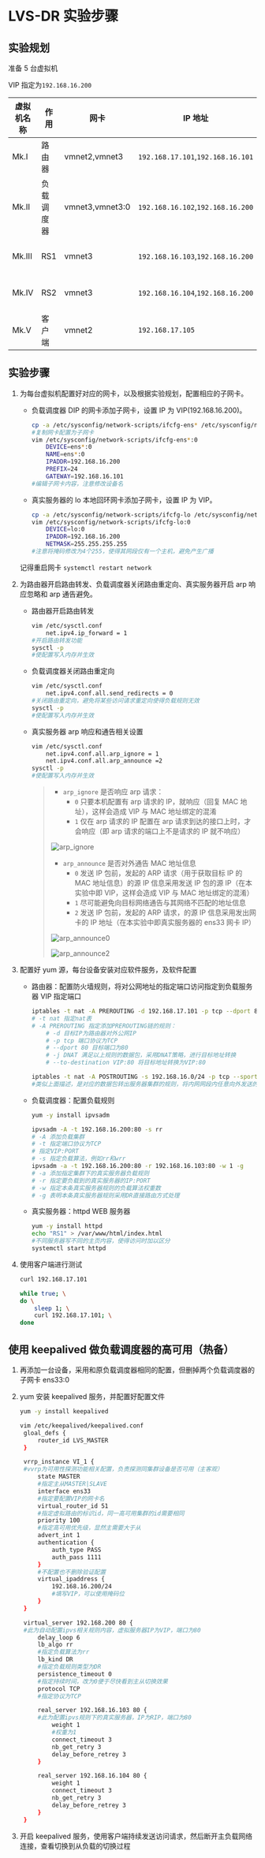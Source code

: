 # LVS-DR 实验步骤

## 实验规划

准备 5 台虚拟机

VIP 指定为`192.168.16.200`

| 虚拟机名称 | 作用       | 网卡            | IP 地址                           | 网关             | 操作内容                              |
| ---------- | ---------- | --------------- | --------------------------------- | ---------------- | ------------------------------------- |
| Mk.I       | 路由器     | vmnet2,vmnet3   | `192.168.17.101`,`192.168.16.101` | -                | 路由转发,防火墙规则                   |
| Mk.II      | 负载调度器 | vmnet3,vmnet3:0 | `192.168.16.102`,`192.168.16.200` | `192.168.16.101` | ens33 子网卡,关闭路由重定向,ipvs 规则 |
| Mk.III     | RS1        | vmnet3          | `192.168.16.103`,`192.168.16.200` | `192.168.16.101` | httpd,index 文件,lo:0 子网卡          |
| Mk.IV      | RS2        | vmnet3          | `192.168.16.104`,`192.168.16.200` | `192.168.16.101` | httpd,index 文件,lo:0 子网卡          |
| Mk.V       | 客户端     | vmnet2          | `192.168.17.105`                  | `192.168.17.101` | -                                     |

## 实验步骤

1. 为每台虚拟机配置好对应的网卡，以及根据实验规划，配置相应的子网卡。

   - 负载调度器 DIP 的网卡添加子网卡，设置 IP 为 VIP(192.168.16.200)。

     ```bash
     cp -a /etc/sysconfig/network-scripts/ifcfg-ens* /etc/sysconfig/network-scripts/ifcfg-ens*:0
     #复制网卡配置为子网卡
     vim /etc/sysconfig/network-scripts/ifcfg-ens*:0
         DEVICE=ens*:0
         NAME=ens*:0
         IPADDR=192.168.16.200
         PREFIX=24
         GATEWAY=192.168.16.101
     #编辑子网卡内容，注意修改设备名

     ```

   - 真实服务器的 lo 本地回环网卡添加子网卡，设置 IP 为 VIP。

     ```bash
     cp -a /etc/sysconfig/network-scripts/ifcfg-lo /etc/sysconfig/network-scripts/ifcfg-lo:0
     vim /etc/sysconfig/network-scripts/ifcfg-lo:0
         DEVICE=lo:0
         IPADDR=192.168.16.200
         NETMASK=255.255.255.255
     #注意将掩码修改为4个255，使得其网段仅有一个主机，避免产生广播
     ```

   记得重启网卡 `systemctl restart network`

2. 为路由器开启路由转发、负载调度器关闭路由重定向、真实服务器开启 arp 响应忽略和 arp 通告避免。

   - 路由器开启路由转发

     ```bash
     vim /etc/sysctl.conf
         net.ipv4.ip_forward = 1
     #开启路由转发功能
     sysctl -p
     #使配置写入内存并生效
     ```

   - 负载调度器关闭路由重定向

     ```bash
     vim /etc/sysctl.conf
         net.ipv4.conf.all.send_redirects = 0
     #关闭路由重定向，避免将某些访问请求重定向使得负载规则无效
     sysctl -p
     #使配置写入内存并生效
     ```

   - 真实服务器 arp 响应和通告相关设置

     ```bash
     vim /etc/sysctl.conf
         net.ipv4.conf.all.arp_ignore = 1
         net.ipv4.conf.all.arp_announce =2
     sysctl -p
     #使配置写入内存并生效
     ```

     > - `arp_ignore` 是否响应 arp 请求：
     >   - `0` 只要本机配置有 arp 请求的 IP，就响应（回复 MAC 地址），这样会造成 VIP 与 MAC 地址绑定的混淆
     >   - `1` 仅在 arp 请求的 IP 配置在 arp 请求到达的接口上时，才会响应（即 arp 请求的端口上不是请求的 IP 就不响应）
     >
     > ![arp_ignore](./assets/arp_ignore.png)
     >
     > - `arp_announce` 是否对外通告 MAC 地址信息
     >   - `0` 发送 IP 包前，发起的 ARP 请求（用于获取目标 IP 的 MAC 地址信息）的源 IP 信息采用发送 IP 包的源 IP（在本实验中即 VIP，这样会造成 VIP 与 MAC 地址绑定的混淆）
     >   - `1` 尽可能避免向目标网络通告与其网络不匹配的地址信息
     >   - `2` 发送 IP 包前，发起的 ARP 请求，的源 IP 信息采用发出网卡的 IP 地址（在本实验中即真实服务器的 ens33 网卡 IP）
     >
     > ![arp_announce0](./assets/arp_announce0.png)
     >
     > ![arp_announce2](./assets/arp_announce2.png)

3. 配置好 yum 源，每台设备安装对应软件服务，及软件配置

   - 路由器：配置防火墙规则，将对公网地址的指定端口访问指定到负载服务器 VIP 指定端口

     ```bash
     iptables -t nat -A PREROUTING -d 192.168.17.101 -p tcp --dport 80 -j DNAT --to-destination 192.168.16.200:80
     # -t nat 指定nat表
     # -A PREROUTING 指定添加PREROUTING链的规则：
         # -d 目标IP为路由器对外公网IP
         # -p tcp 端口协议为TCP
         # --dport 80 目标端口为80
         # -j DNAT 满足以上规则的数据包，采用DNAT策略，进行目标地址转换
         # --to-destination VIP:80 将目标地址转换为VIP:80

     iptables -t nat -A POSTROUTING -s 192.168.16.0/24 -p tcp --sport 80 -j SNAT --to-source 192.168.17.101:80
     #类似上面描述，是对应的数据包转出服务器集群的规则，将内网网段内任意向外发送的TCP80端口的数据包进行源地址转换，转换为对外公网IP:80
     ```

   - 负载调度器：配置负载规则

     ```bash
     yum -y install ipvsadm

     ipvsadm -A -t 192.168.16.200:80 -s rr
     # -A 添加负载集群
     # -t 指定端口协议为TCP
     # 指定VIP:PORT
     # -s 指定负载算法，例如rr和wrr
     ipvsadm -a -t 192.168.16.200:80 -r 192.168.16.103:80 -w 1 -g
     # -a 添加指定集群下的真实服务器负载规则
     # -r 指定要负载到的真实服务器的IP:PORT
     # -w 指定本条真实服务器规则的负载算法权重数
     # -g 表明本条真实服务器规则采用DR直接路由方式处理
     ```

   - 真实服务器：httpd WEB 服务器

     ```bash
     yum -y install httpd
     echo "RS1" > /var/www/html/index.html
     #不同服务器写不同的主页内容，使得访问时加以区分
     systemctl start httpd
     ```

4. 使用客户端进行测试

   ```bash
   curl 192.168.17.101

   while true; \
   do \
       sleep 1; \
       curl 192.168.17.101; \
   done
   ```

## 使用 keepalived 做负载调度器的高可用（热备）

1. 再添加一台设备，采用和原负载调度器相同的配置，但删掉两个负载调度器的子网卡 ens33:0

2. yum 安装 keepalived 服务，并配置好配置文件

   ```bash
   yum -y install keepalived

   vim /etc/keepalived/keepalived.conf
    gloal_defs {
        router_id LVS_MASTER
    }

    vrrp_instance VI_1 {
    #vvrp为可用性探测功能相关配置，负责探测同集群设备是否可用（主客观）
        state MASTER
        #指定主从MASTER|SLAVE
        interface ens33
        #指定要配置VIP的网卡名
        virtual_router_id 51
        #指定虚拟路由的标识id，同一高可用集群的id需要相同
        priority 100
        #指定高可用优先级，显然主需要大于从
        advert_int 1
        authentication {
            auth_type PASS
            auth_pass 1111
        }
        #不配置也不删除验证配置
        virtual_ipaddress {
            192.168.16.200/24
            #填写VIP，可以使用掩码位
        }
    }

    virtual_server 192.168.200 80 {
    #此为自动配置ipvs相关规则内容，虚拟服务器IP为VIP，端口为80
        delay_loop 6
        lb_algo rr
        #指定负载算法为rr
        lb_kind DR
        #指定负载规则类型为DR
        persistence_timeout 0
        #指定持续时间，改为0便于尽快看到主从切换效果
        protocol TCP
        #指定协议为TCP

        real_server 192.168.16.103 80 {
        #此为配置ipvs规则下的真实服务器，IP为RIP，端口为80
            weight 1
            #权重为1
            connect_timeout 3
            nb_get_retry 3
            delay_before_retrey 3
        }

        real_server 192.168.16.104 80 {
            weight 1
            connect_timeout 3
            nb_get_retry 3
            delay_before_retrey 3
        }
    }
   ```

3. 开启 keepalived 服务，使用客户端持续发送访问请求，然后断开主负载网络连接，查看切换到从负载的切换过程

